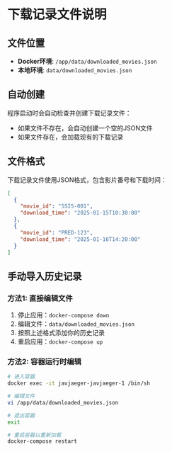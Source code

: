# 下载记录文件说明

## 文件位置
- **Docker环境**: `/app/data/downloaded_movies.json`
- **本地环境**: `data/downloaded_movies.json`

## 自动创建
程序启动时会自动检查并创建下载记录文件：
- 如果文件不存在，会自动创建一个空的JSON文件
- 如果文件存在，会加载现有的下载记录

## 文件格式
下载记录文件使用JSON格式，包含影片番号和下载时间：

```json
[
  {
    "movie_id": "SSIS-001",
    "download_time": "2025-01-15T10:30:00"
  },
  {
    "movie_id": "PRED-123", 
    "download_time": "2025-01-16T14:20:00"
  }
]
```

## 手动导入历史记录

### 方法1: 直接编辑文件
1. 停止应用：`docker-compose down`
2. 编辑文件：`data/downloaded_movies.json`
3. 按照上述格式添加你的历史记录
4. 重启应用：`docker-compose up`

### 方法2: 容器运行时编辑
```bash
# 进入容器
docker exec -it javjaeger-javjaeger-1 /bin/sh

# 编辑文件
vi /app/data/downloaded_movies.json

# 退出容器
exit

# 重启容器以重新加载
docker-compose restart
```